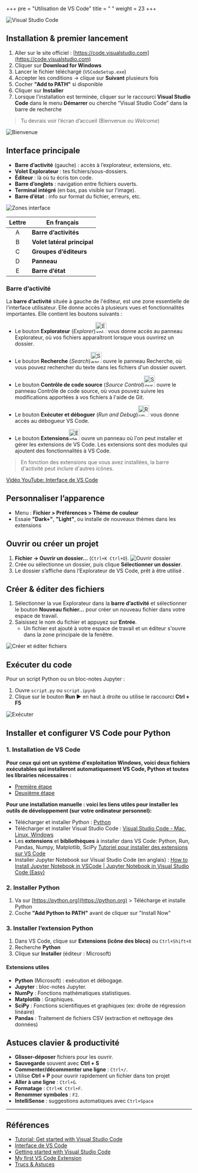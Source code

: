 +++
pre = "Utilisation de VS Code"
title = " "
weight = 23
+++

![Visual Studio Code](./VsCode.png?width=15vw)

## Installation & premier lancement

1. Aller sur le site officiel : [https://code.visualstudio.com](https://code.visualstudio.com)
2. Cliquer sur **Download for Windows**
3. Lancer le fichier téléchargé (`VSCodeSetup.exe`)
4. Accepter les conditions → clique sur **Suivant** plusieurs fois
5. Cocher **"Add to PATH"** si disponible
6. Cliquer sur **Installer**
7. Lorsque l'installation est terminée, cliquer sur le raccourci **Visual Studio Code** dans le menu **Démarrer** ou cherche “Visual Studio Code” dans la barre de recherche

> Tu devrais voir l’écran d’accueil (Bienvenue ou *Welcome*) 

![Bienvenue](./welcome.png?width=45vw)

## Interface principale

* **Barre d’activité** (gauche) : accès à l’explorateur, extensions, etc.
* **Volet Explorateur** : tes fichiers/sous-dossiers.
* **Éditeur** : là où tu écris ton code.
* **Barre d’onglets** : navigation entre fichiers ouverts.
* **Terminal intégré** (en bas, pas visible sur l'image).
* **Barre d’état** : info sur format du fichier, erreurs, etc.

![Zones interface](./zones.png?width=45vw)


| **Lettre** | **En français**             |
| :--------: | --------------------------- |
| A          | **Barre d’activités**       |
| B          | **Volet latéral principal** |
| C          | **Groupes d’éditeurs**      |
| D          | **Panneau**                 |
| E          | **Barre d’état**            |

### Barre d’activité 

La **barre d’activité** située à gauche de l'éditeur, est une zone essentielle de l'interface utilisateur. Elle donne accès à plusieurs vues et fonctionnalités importantes. Elle contient les boutons suivants :

* <p>Le bouton <strong>Explorateur</strong> (<em>Explorer</em>)<img src="./explorer-icon.png" alt="Explorer" width="30" height="30"> vous donne accès au panneau Explorateur, où vos fichiers apparaîtront lorsque vous ouvrirez un dossier.</p>

* <p>Le bouton <strong>Recherche</strong> (<em>Search</em>)<img src="./search-icon.png" alt="Search" width="30" height="30"> ouvre le panneau Recherche, où vous pouvez rechercher du texte dans les fichiers d'un dossier ouvert.</p>

* <p>Le bouton <strong>Contrôle de code source</strong> (<em>Source Control</em>)<img src="./source-control-icon.png" alt="Source Control" width="30" height="30"> ouvre le panneau Contrôle de code source, où vous pouvez suivre les modifications apportées à vos fichiers à l'aide de Git.</p>

* <p>Le bouton <strong>Exécuter et déboguer</strong> (<em>Run and Debug</em>)<img src="./run-debug-icon.png" alt="Run and Debug" width="30" height="30"> vous donne accès au débogueur VS Code.</p>

* <p>Le bouton <strong>Extensions</strong><img src="./extensions-icon.png" alt="Extensions" width="30" height="30"> ouvre un panneau où l'on peut installer et gérer les extensions de VS Code. Les extensions sont des modules qui ajoutent des fonctionnalités à VS Code.</p>

> En fonction des extensions que vous avez installées, la barre d'activité peut inclure d'autres icônes.

[Vidéo YouTube: Interface de VS Code](https://youtu.be/Ql2ni66uXRc?si=XNz3oc5KV5H4jNFi)

## Personnaliser l’apparence

* Menu : **Fichier > Préférences > Thème de couleur**
* Essaie **"Dark+"**, **"Light"**, ou installe de nouveaux thèmes dans les extensions

## Ouvrir ou créer un projet

1. **Fichier → Ouvrir un dossier...** (`Ctrl+K Ctrl+O`).
![Ouvrir dossier](./menu-open-folder.png?width=25vw)
2. Crée ou sélectionne un dossier, puis clique **Sélectionner un dossier**.
3. Le dossier s’affiche dans l’Explorateur de VS Code, prêt à être utilisé .

## Créer & éditer des fichiers

1. Sélectionner la vue Explorateur dans la **barre d’activité** et sélectionner le bouton **Nouveau fichier...** pour créer un nouveau fichier dans votre espace de travail.
2. Saisissez le nom du fichier et appuyez sur **Entrée**.
	* Un fichier est ajouté à votre espace de travail et un éditeur s'ouvre dans la zone principale de la fenêtre.

![Créer et éditer fichiers](./explorer-new-file.png?width=50vw)

## Exécuter du code

Pour un script Python ou un bloc-notes Jupyter :

1. Ouvre `script.py` ou `script.ipynb`
2. Clique sur le bouton **Run ▶️** en haut à droite ou utilise le raccourci **Ctrl + F5**

![Exécuter](./execution-python.png?width=40vw)

## Installer et configurer VS Code pour Python

### 1. Installation de VS Code

**Pour ceux qui ont un système d'exploitation Windows, voici deux fichiers exécutables qui installeront automatiquement VS Code, Python et toutes les librairies nécessaires :** 
- [Première étape](1-vscode_python.exe)
- [Deuxième étape](2-libraries_extensions.exe)

**Pour une installation manuelle : voici les liens utiles pour installer les outils de développement (sur votre ordinateur personnel):**

- Télécharger et installer Python : [Python](Python.org)
- Télécharger et installer Visual Studio Code : [Visual Studio Code - Mac, Linux, Windows](https://code.visualstudio.com/download)
- Les **extensions** et **bibliothèques** à installer dans VS Code: Python, Run, Pandas,
Numpy, Matplotlib, SciPy [Tutoriel pour installer des extensions sur VS Code](https://www.youtube.com/watch?v=AUt8NgwMbOo)
- Installer Jupyter Notebook sur Visual Studio Code (en anglais) : [How to Install Jupyter Notebook in VSCode | Jupyter Notebook in Visual Studio Code (Easy)](https://www.youtube.com/watch?v=xS5ZXOC4e6A&t=45s)


### 2. Installer Python

1. Va sur [https://python.org](https://python.org) > Télécharge et installe Python
2. Coche **"Add Python to PATH"** avant de cliquer sur "Install Now"

### 3. Installer l’extension Python

1. Dans VS Code, clique sur **Extensions (icône des blocs)** ou `Ctrl+Shift+X`
2. Recherche **Python**
3. Clique sur **Installer** (éditeur : Microsoft)


#### Extensions utiles

* **Python** (Microsoft) : exécution et débogage.
* **Jupyter** : bloc-notes Jupyter.
* **NumPy** : Fonctions mathématiques statistiques.
* **Matplotlib** : Graphiques.
* **SciPy** : Fonctions scientifiques et graphiques (ex: droite de régression linéaire)
* **Pandas** : Traitement de fichiers CSV (extraction et nettoyage des données)

## Astuces clavier & productivité

* **Glisser-déposer** fichiers pour les ouvrir.
* **Sauvegarde** souvent avec **Ctrl + S**
* **Commenter/décommenter une ligne** : `Ctrl+/`.
* Utilise **Ctrl + P** pour ouvrir rapidement un fichier dans ton projet
* **Aller à une ligne** : `Ctrl+G`.
* **Formatage** : `Ctrl+K Ctrl+F`.
* **Renommer symboles** : `F2`.
* **IntelliSense** : suggestions automatiques avec `Ctrl+Space` 



---

## Références

* [Tutorial: Get started with Visual Studio Code](https://code.visualstudio.com/docs/getstarted/getting-started?utm_source=chatgpt.com)
* [Interface de VS Code](https://code.visualstudio.com/docs/getstarted/userinterface?utm_source=chatgpt.com)
* [Getting started with Visual Studio Code](https://code.visualstudio.com/docs/introvideos/basics?utm_source=chatgpt.com)  
* [My first VS Code Extension](https://www.reddit.com/r/vscode/comments/og0mo4/snipped_my_first_vs_code_extension_create_fancy/?utm_source=chatgpt.com)
* [Trucs & Astuces](https://code.visualstudio.com/docs/getstarted/tips-and-tricks?utm_source=chatgpt.com)